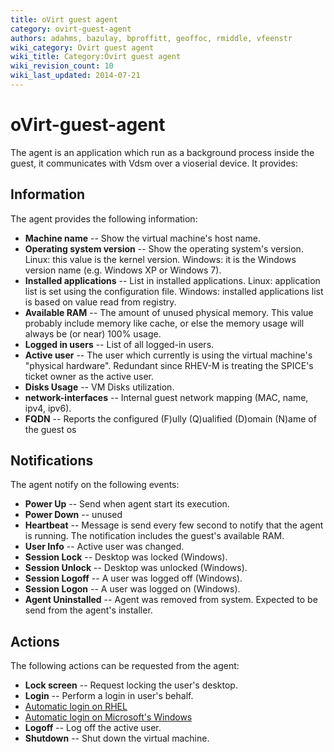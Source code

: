 ```yaml
---
title: oVirt guest agent
category: ovirt-guest-agent
authors: adahms, bazulay, bproffitt, geoffoc, rmiddle, vfeenstr
wiki_category: Ovirt guest agent
wiki_title: Category:Ovirt guest agent
wiki_revision_count: 10
wiki_last_updated: 2014-07-21
---
```


<!-- TODO: Content review -->

# oVirt-guest-agent

The agent is an application which run as a background process inside the guest, it communicates with Vdsm over a vioserial device.
It provides:

## Information

The agent provides the following information:

* **Machine name** -- Show the virtual machine's host name.
* **Operating system version** -- Show the operating system's version. Linux: this value is the kernel version. Windows: it is the Windows version name (e.g. Windows XP or Windows 7).
* **Installed applications** -- List in installed applications. Linux: application list is set using the configuration file. Windows: installed applications list is based on value read from registry.
* **Available RAM** -- The amount of unused physical memory. This value probably include memory like cache, or else the memory usage will always be (or near) 100% usage.
* **Logged in users** -- List of all logged-in users.
* **Active user** -- The user which currently is using the virtual machine's "physical hardware". Redundant since RHEV-M is treating the SPICE's ticket owner as the active user.
* **Disks Usage** -- VM Disks utilization.
* **network-interfaces** -- Internal guest network mapping (MAC, name, ipv4, ipv6).
* **FQDN** -- Reports the configured (F)ully (Q)ualified (D)omain (N)ame of the guest os

## Notifications

The agent notify on the following events:

* **Power Up** -- Send when agent start its execution.
* **Power Down** -- unused
* **Heartbeat** -- Message is send every few second to notify that the agent is running. The notification includes the guest's available RAM.
* **User Info** -- Active user was changed.
* **Session Lock** -- Desktop was locked (Windows).
* **Session Unlock** -- Desktop was unlocked (Windows).
* **Session Logoff** -- A user was logged off (Windows).
* **Session Logon** -- A user was logged on (Windows).
* **Agent Uninstalled** -- Agent was removed from system. Expected to be send from the agent's installer.

## Actions

The following actions can be requested from the agent:

* **Lock screen** -- Request locking the user's desktop.
* **Login** -- Perform a login in user's behalf.
* [Automatic login on RHEL](Ovirt_guest_agent_automatic_login_RHEL6)
* [Automatic login on Microsoft's Windows](Ovirt_guest_agent_automatic_login_windows)
* **Logoff** -- Log off the active user.
* **Shutdown** -- Shut down the virtual machine.

